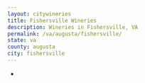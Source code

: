 ```yaml
---
layout: citywineries
title: Fishersville Wineries
description: Wineries in Fishersville, VA
permalink: /va/augusta/fishersville/
state: va
county: augusta
city: fishersville
---
```

-
